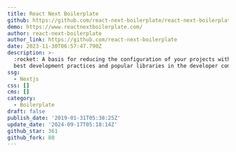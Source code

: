 ```yaml
---
title: React Next Boilerplate
github: https://github.com/react-next-boilerplate/react-next-boilerplate
demo: https://www.reactnextboilerplate.com/
author: react-next-boilerplate
author_link: https://github.com/react-next-boilerplate
date: 2023-11-30T06:57:47.790Z
description: >-
  :rocket: A basis for reducing the configuration of your projects with nextJS,
  best development practices and popular libraries in the developer community.
ssg:
  - Nextjs
css: []
cms: []
category:
  - Boilerplate
draft: false
publish_date: '2019-01-31T05:38:25Z'
update_date: '2024-09-17T05:18:14Z'
github_star: 361
github_fork: 80
---
```

